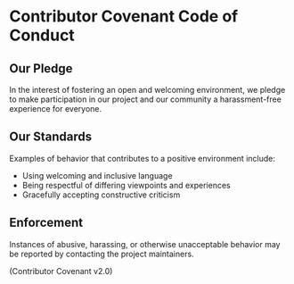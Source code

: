 # Contributor Covenant Code of Conduct

## Our Pledge

In the interest of fostering an open and welcoming environment, we pledge to make participation in our project and our community a harassment-free experience for everyone.

## Our Standards

Examples of behavior that contributes to a positive environment include:

- Using welcoming and inclusive language
- Being respectful of differing viewpoints and experiences
- Gracefully accepting constructive criticism

## Enforcement

Instances of abusive, harassing, or otherwise unacceptable behavior may be reported by contacting the project maintainers.

(Contributor Covenant v2.0)
